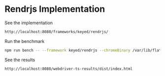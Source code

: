 # Rendrjs Implementation


See the implementation
```sh
http://localhost:8080/frameworks/keyed/rendrjs/
```

Run the benchmark
```sh
npm run bench -- --framework keyed/rendrjs --chromeBinary /var/lib/flatpak/exports/bin/com.google.Chrome && npm run results
```

See the results
```sh
http://localhost:8080/webdriver-ts-results/dist/index.html
```
